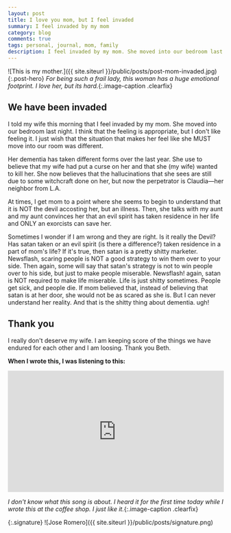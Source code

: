 ```yaml
---
layout: post
title: I love you mom, but I feel invaded
summary: I feel invaded by my mom
category: blog
comments: true
tags: personal, journal, mom, family
description: I feel invaded by my mom. She moved into our bedroom last night.
---
```


![This is my mother.]({{ site.siteurl }}/public/posts/post-mom-invaded.jpg){:.post-hero}
*For being such a frail lady, this woman has a huge emotional footprint. I love her, but its hard.*{:.image-caption .clearfix}


## We have been invaded
I told my wife this morning that I feel invaded by my mom. She moved into our bedroom last night. I think that the feeling is appropriate, but I don't like feeling it. I just wish that the situation that makes her feel like she MUST move into our room was different. 

Her dementia has taken different forms over the last year. She use to believe that my wife had put a curse on her and that she (my wife) wanted to kill her. She now believes that the hallucinations that she sees are still due to some witchcraft done on her, but now the perpetrator is Claudia—her neighbor from L.A.

At times, I get mom to a point where she seems to begin to understand that it is NOT the devil accosting her, but an illness. Then, she talks with my aunt and my aunt convinces her that an evil spirit has taken residence in her life and ONLY an exorcists can save her. 

Sometimes I wonder if I am wrong and they are right. Is it really the Devil? Has satan taken or an evil spirit (is there a difference?) taken residence in a part of mom's life? If it's true, then satan is a pretty shitty marketer. Newsflash, scaring people is NOT a good strategy to win them over to your side. Then again, some will say that satan's strategy is not to win people over to his side, but just to make people miserable. Newsflash! again, satan is NOT required to make life miserable. Life is just shitty sometimes. People get sick, and people die. If mom believed that, instead of believing that satan is at her door, she would not be as scared as she is. But I can never understand her reality. And that is the shitty thing about dementia. ugh!

## Thank you
I really don't deserve my wife. I am keeping score of the things we have endured for each other and I am loosing. Thank you Beth. 
 
**When I wrote this, I was listening to this:**
 <style>.embed-container { position: relative; padding-bottom: 56.25%; height: 0; overflow: hidden; max-width: 100%; } .embed-container iframe, .embed-container object, .embed-container embed { position: absolute; top: 0; left: 0; width: 100%; height: 100%; }</style>
<div class='embed-container'><iframe src='https://www.youtube.com/embed/r8BsuT0PWdI?rel=0&amp;t=27s&amp;showinfo=0' frameborder='0' allowfullscreen></iframe></div>

*I don't know what this song is about. I heard it for the first time today while I wrote this at the coffee shop. I just like it.*{:.image-caption .clearfix}


{:.signature}
![Jose Romero]({{ site.siteurl }}/public/posts/signature.png)


